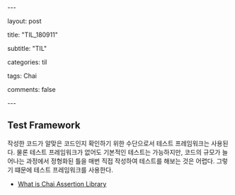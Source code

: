 \---

layout: post

title: "TIL_180911"

subtitle:   "TIL"

categories: til

tags: Chai

comments: false

\---

## Test Framework

작성한 코드가 알맞은 코드인지 확인하기 위한 수단으로서 테스트 프레임워크는 사용된다. 물론 테스트 프레임워크가 없어도 기본적인 테스트는 가능하지만, 코드의 규모가 늘어나는 과정에서 정형화된 틀을 매번 직접 작성하여 테스트를 해보는 것은 어렵다. 그렇기 떄문에 테스트 프레임워크를 사용한다.

- [What is Chai Assertion Library](https://github.com/JaeWC/TIL/blob/master/Test%20Framework/What%20is%20Chai%20Assertion%20Library.md)

